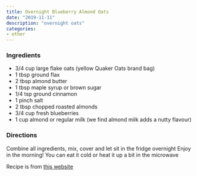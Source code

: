 ```yaml
---
title: Overnight Blueberry Almond Oats
date: "2019-11-11"
description: "overnight oats"
categories:
- other
---
```


### Ingredients
- 3/4 cup large flake oats (yellow Quaker Oats brand bag)
- 1 tbsp ground flax 
- 2 tbsp almond butter 
- 1 tbsp maple syrup or brown sugar 
- 1/4 tsp ground cinnamon
- 1 pinch salt
- 2 tbsp chopped roasted almonds 
- 3/4 cup fresh blueberries 
- 1 cup almond or regular milk (we find almond milk adds a nutty flavour)


### Directions
Combine all ingredients, mix, cover and let sit in the fridge overnight 
Enjoy in the morning! You can eat it cold or heat it up a bit in the microwave


Recipe is from [this website](https://www.quakeroats.ca/recipes/blueberry-almond-overnight-oats)
